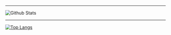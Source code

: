 * * *
![Github Stats](https://github-readme-stats.vercel.app/api?username=hyunjin0905&theme=radical&show_icons=true)
* * *
[![Top Langs](https://github-readme-stats.vercel.app/api/top-langs/?username=hyunjin0905&layout=compact&theme=radical&hide=Java)](https://github.com/anuraghazra/github-readme-stats)


